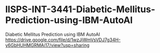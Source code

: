 # llSPS-INT-3441-Diabetic-Mellitus-Prediction-using-IBM-AutoAI
Diabetic Mellitus Prediction using IBM AutoAI
https://drive.google.com/file/d/1wzJjWmVsVDJ7g34H-y6GbHUHMGRMAi17/view?usp=sharing
